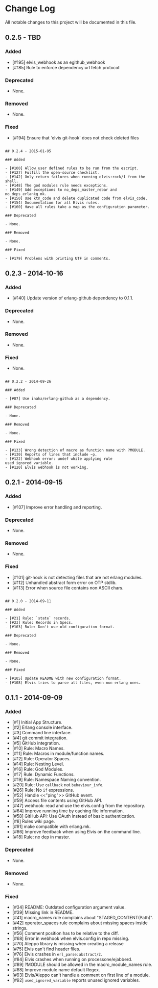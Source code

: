 # Change Log

All notable changes to this project will be documented in this file.

## 0.2.5 - TBD

### Added

- [#195] elvis_webhook as an egithub_webhook
- [#185] Rule to enforce dependency url fetch protocol

### Deprecated

- None.

### Removed

- None.

### Fixed

- [#194] Ensure that 'elvis git-hook' does not check deleted files

~~~

## 0.2.4 - 2015-01-05

### Added

- [#100] Allow user defined rules to be run from the escript.
- [#127] Fulfill the open-source checklist.
- [#142] Only return failures when running elvis:rock/1 from the shell.
- [#148] The god modules rule needs exceptions.
- [#149] Add exceptions to no_deps_master_rebar and no_deps_erlankg_mk.
- [#150] Use ktn_code and delete duplicated code from elvis_code.
- [#154] Documentation for all Elvis rules.
- [#160] Have all rules take a map as the configuration parameter.

### Deprecated

- None.

### Removed

- None.

### Fixed

- [#179] Problems with printing UTF in comments.

~~~

## 0.2.3 - 2014-10-16

### Added

- [#140] Update version of erlang-github dependency to 0.1.1.

### Deprecated

- None.

### Removed

- None.

### Fixed

- None.

~~~

## 0.2.2 - 2014-09-26

### Added

- [#87] Use inaka/erlang-github as a dependency.

### Deprecated

- None.

### Removed

- None.

### Fixed

- [#133] Wrong detection of macro as function name with ?MODULE.
- [#130] Reports of lines that include ~p.
- [#122] Webhook error: undef while applying rule used_ignored_variable.
- [#120] Elvis webhook is not working.

~~~

## 0.2.1 - 2014-09-15

### Added

- [#107] Improve error handling and reporting.

### Deprecated

- None.

### Removed

- None.

### Fixed

- [#101] git-hook is not detecting files that are not erlang modules.
- [#112] Unhandled abstract form error on OTP stdlib.
- [#113] Error when source file contains non ASCII chars.

~~~

## 0.2.0 - 2014-09-11

### Added

- [#21] Rule: `state` records.
- [#23] Rule: Records in Specs.
- [#103] Rule: Don't use old configuration format.

### Deprecated

- None.

### Removed

- None.

### Fixed

- [#105] Update README with new configuration format.
- [#108] Elvis tries to parse all files, even non erlang ones.

~~~

## 0.1.1 - 2014-09-09

### Added

- [#1] Initial App Structure.
- [#2] Erlang console interface.
- [#3] Command line interface.
- [#4] git commit integration.
- [#5] GitHub integration.
- [#10] Rule: Macro Names.
- [#11] Rule: Macros in module/function names.
- [#12] Rule: Operator Spaces.
- [#14] Rule: Nesting Level.
- [#16] Rule: God Modules.
- [#17] Rule: Dynamic Functions.
- [#19] Rule: Namespace Naming convention.
- [#20] Rule: Use `callback` not `behaviour_info`.
- [#26] Rule: No `if` expressions.
- [#52] Handle <<"ping">> GitHub event.
- [#59] Access file contents using GitHub API.
- [#47] webhook: read and use the elvis.config from the repository.
- [#64] Improve running time by caching file information.
- [#58] GitHub API: Use OAuth instead of basic authentication.
- [#8] Rules wiki page.
- [#91] make compatible with erlang.mk.
- [#86] Improve feedback when using Elvis on the command line.
- [#18] Rule: no dep in master.

### Deprecated

- None.

### Removed

- None.

### Fixed

- [#34] README: Outdated configuration argument value.
- [#39] Missing link in README.
- [#41] macro_names rule complains about "STAGED_CONTENT(Path)".
- [#42] operator_spaces rule complains about missing spaces inside strings.
- [#56] Comment position has to be relative to the diff.
- [#68] Error in webhook when elvis.config in repo missing.
- [#70] Aleppo library is missing when creating a release
- [#75] Elvis can't find header files.
- [#76] Elvis crashes in `erl_parse:abstract/2`.
- [#84] Elvis crashes when running on processone/ejabberd.
- [#89] ?MODULE should be allowed in the macro_module_names rule.
- [#88] Improve module name default Regex.
- [#93] Elvis/Aleppo can't handle a comment on first line of a module.
- [#92] `used_ignored_variable` reports unused ignored variables.
